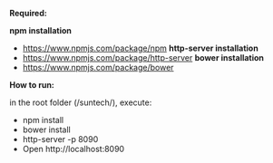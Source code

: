 **Required:**

**npm installation**
  * https://www.npmjs.com/package/npm
**http-server installation**
  * https://www.npmjs.com/package/http-server
**bower installation**
  * https://www.npmjs.com/package/bower

**How to run:**

in the root folder (/suntech/), execute:


* npm install
* bower install
* http-server -p 8090
* Open http://localhost:8090


  
